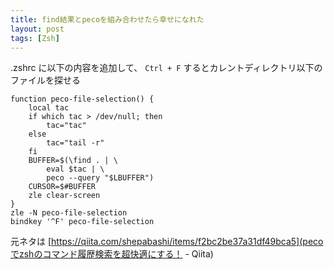 ```yaml
---
title: find結果とpecoを組み合わせたら幸せになれた
layout: post
tags: [Zsh]
---
```


.zshrc に以下の内容を追加して、 `Ctrl + F` するとカレントディレクトリ以下のファイルを探せる

```
function peco-file-selection() {
    local tac
    if which tac > /dev/null; then
        tac="tac"
    else
        tac="tail -r"
    fi
    BUFFER=$(\find . | \
        eval $tac | \
        peco --query "$LBUFFER")
    CURSOR=$#BUFFER
    zle clear-screen
}
zle -N peco-file-selection
bindkey '^F' peco-file-selection
```

元ネタは [https://qiita.com/shepabashi/items/f2bc2be37a31df49bca5](pecoでzshのコマンド履歴検索を超快適にする！ - Qiita)
